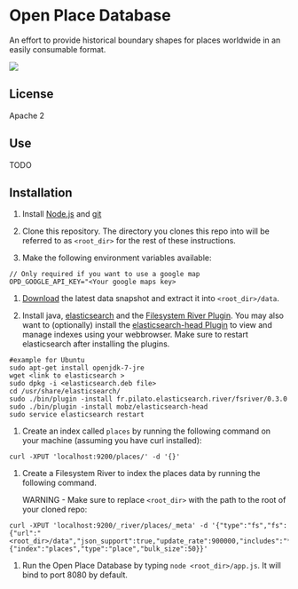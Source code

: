 # Open Place Database

An effort to provide historical boundary shapes for places worldwide in an easily consumable format.

![](https://david-dm.org/openplacedatabase/www.png)

## License

Apache 2

## Use

TODO

## Installation

1. Install [Node.js](http://nodejs.org/) and [git](http://git-scm.com/)

1. Clone this repository. The directory you clones this repo into will be referred to as `<root_dir>` for the rest of these instructions.

1. Make the following environment variables available:
````
// Only required if you want to use a google map
OPD_GOOGLE_API_KEY="<Your google maps key>
````

1. [Download](http://www.openplacedatabase.org/download) the latest data snapshot and extract it into `<root_dir>/data`.

1. Install java, [elasticsearch](http://www.elasticsearch.org/) and the [Filesystem River Plugin](https://github.com/dadoonet/fsriver). You may also want to (optionally) install the [elasticsearch-head Plugin](http://mobz.github.io/elasticsearch-head/) to view and manage indexes using your webbrowser. Make sure to restart elasticsearch after installing the plugins.
````
#example for Ubuntu
sudo apt-get install openjdk-7-jre
wget <link to elasticsearch >
sudo dpkg -i <elasticsearch.deb file>
cd /usr/share/elasticsearch/
sudo ./bin/plugin -install fr.pilato.elasticsearch.river/fsriver/0.3.0
sudo ./bin/plugin -install mobz/elasticsearch-head
sudo service elasticsearch restart
````

1. Create an index called `places` by running the following command on your machine (assuming you have curl installed):
````
curl -XPUT 'localhost:9200/places/' -d '{}'
````

1. Create a Filesystem River to index the places data by running the following command.

    WARNING - Make sure to replace `<root_dir>` with the path to the root of your cloned repo:
````
curl -XPUT 'localhost:9200/_river/places/_meta' -d '{"type":"fs","fs":{"url":"<root_dir>/data","json_support":true,"update_rate":900000,"includes":"*\\.json$"},"index":{"index":"places","type":"place","bulk_size":50}}'
````

1. Run the Open Place Database by typing `node <root_dir>/app.js`. It will bind to port 8080 by default.
